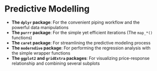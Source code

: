 # Predictive Modelling
- **The `dplyr` package**: For the convenient piping workflow and the powerful data manipulations 
- **The `purrr` package**: For the simple yet efficient iterations (The `map_*()` functions)
- **The `caret` package**: For streamlining the predictive modeling process
- **The `moderndive` package**: For performing the regression analysis with the simple wrapper functions 
- **The `ggplot2` and `gridExtra` packages**: For visualizing price-response relationship and combining several subplots
